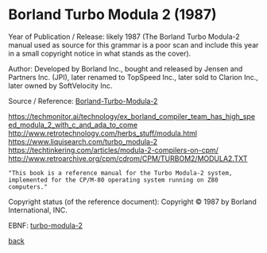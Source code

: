 # Borland Turbo Modula 2 (1987)

Year of Publication / Release: likely 1987 (The Borland Turbo Modula-2 manual used as source for this grammar is a poor scan and include this year in a small copyright notice in what stands as the cover).

Author: Developed by Borland Inc., bought and released by Jensen and Partners Inc. (JPI), later renamed to TopSpeed Inc., later sold to Clarion Inc., later owned by SoftVelocity Inc.

Source / Reference: [Borland-Turbo-Modula-2](Borland_Turbo_Modula_2_compressed.pdf)

https://techmonitor.ai/technology/ex_borland_compiler_team_has_high_speed_modula_2_with_c_and_ada_to_come
http://www.retrotechnology.com/herbs_stuff/modula.html
https://www.liquisearch.com/turbo_modula-2
https://techtinkering.com/articles/modula-2-compilers-on-cpm/
http://www.retroarchive.org/cpm/cdrom/CPM/TURBOM2/MODULA2.TXT

    "This book is a reference manual for the Turbo Modula-2 system, implemented for the CP/M-80 operating system running on Z80 computers."

Copyright status (of the reference document): Copyright © 1987 by Borland International, INC.

EBNF: [turbo-modula-2](turbo-modula-2.ebnf)

[back](../README.md)
